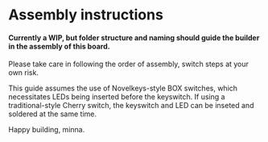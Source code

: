 # Assembly instructions

#### Currently a WIP, but folder structure and naming should guide the builder in the assembly of this board. 

Please take care in following the order of assembly, switch steps at your own risk. 

This guide assumes the use of Novelkeys-style BOX switches, which necessitates LEDs being inserted before the keyswitch. If using a traditional-style Cherry switch, the keyswitch and LED can be inseted and soldered at the same time.

Happy building, minna.
